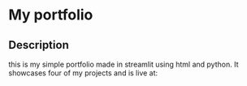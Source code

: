 # My portfolio
## Description

this is my simple portfolio made in streamlit using html and python. It showcases four of my projects and is live at: 